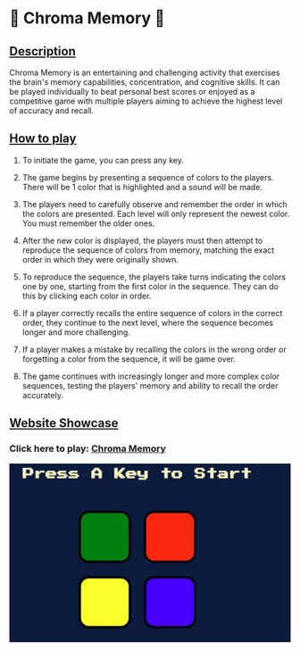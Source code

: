 # 🧠 Chroma Memory 🧠

## <ins>Description</ins>
Chroma Memory is an entertaining and challenging activity that exercises the brain's memory capabilities, concentration, and cognitive skills. It can be played individually to beat personal best scores or enjoyed as a competitive game with multiple players aiming to achieve the highest level of accuracy and recall.

## <ins>How to play</ins>
1. To initiate the game, you can press any key.

2. The game begins by presenting a sequence of colors to the players. There will be 1 color that is highlighted and a sound will be made. 

3. The players need to carefully observe and remember the order in which the colors are presented. Each level will only represent the newest color. You must remember the older ones.

4. After the new color is displayed, the players must then attempt to reproduce the sequence of colors from memory, matching the exact order in which they were originally shown.

5. To reproduce the sequence, the players take turns indicating the colors one by one, starting from the first color in the sequence. They can do this by clicking each color in order. 

6. If a player correctly recalls the entire sequence of colors in the correct order, they continue to the next level, where the sequence becomes longer and more challenging.

7. If a player makes a mistake by recalling the colors in the wrong order or forgetting a color from the sequence, it will be game over.

8. The game continues with increasingly longer and more complex color sequences, testing the players' memory and ability to recall the order accurately.

## <ins>Website Showcase</ins>
### Click here to play: [Chroma Memory](https://tiomeko.github.io/Chroma-Memory/)

![CM Homepage](./assets/images/cmHomepage.JPG)